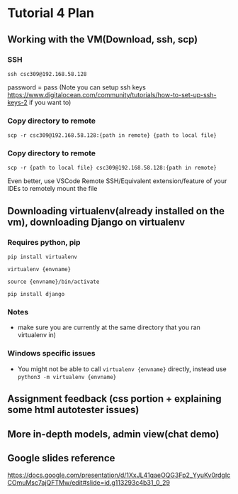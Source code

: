 # Tutorial 4 Plan



## Working with the VM(Download, ssh, scp)

### SSH

```
ssh csc309@192.168.58.128
```

password = pass (Note you can setup ssh keys https://www.digitalocean.com/community/tutorials/how-to-set-up-ssh-keys-2 if you want to)

### Copy directory to remote
```
scp -r csc309@192.168.58.128:{path in remote} {path to local file} 
```

### Copy directory to remote
```
scp -r {path to local file} csc309@192.168.58.128:{path in remote}
```

Even better, use VSCode Remote SSH/Equivalent extension/feature of your IDEs to remotely mount the file


## Downloading virtualenv(already installed on the vm), downloading Django on virtualenv

### Requires python, pip

```
pip install virtualenv

virtualenv {envname}

source {envname}/bin/activate

pip install django

```
### Notes

- make sure you are currently at the same directory that you ran virtualenv in) 


### Windows specific issues

- You might not be able to call `virtualenv {envname}` directly, instead use `python3 -m virtualenv {envname}`


## Assignment feedback (css portion + explaining some html autotester issues)

## More in-depth models, admin view(chat demo)


## Google slides reference

https://docs.google.com/presentation/d/1XxJL41qaeOQG3Fp2_YyuKv0rdgIcCOmuMsc7ajQFTMw/edit#slide=id.g113293c4b31_0_29
